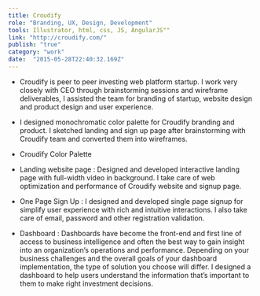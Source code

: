 ```yaml
---
title: Croudify
role: "Branding, UX, Design, Development" 
tools: Illustrator, html, css, JS, AngularJS"" 
link: "http://croudify.com/" 
publish: "true" 
category: "work"
date:  "2015-05-28T22:40:32.169Z"
---
```


- Croudify is peer to peer investing web platform startup. I work very closely with CEO through brainstorming sessions and wireframe deliverables, I assisted the team for branding of startup, website design and product design and user experience.

- I designed monochromatic color palette for Croudify branding and product. I sketched landing and sign up page after brainstorming with Croudify team and converted them into wireframes.

- Croudify Color Palette

- Landing website page : Designed and developed interactive landing page with full-width video in background. I take care of web optimization and performance of Croudify website and signup page.

- One Page Sign Up : I designed and developed single page signup for simplify user experience with rich and intuitive interactions. I also take care of email, password and other registration validation.

- Dashboard : Dashboards have become the front-end and first line of access to business intelligence and often the best way to gain insight into an organization’s operations and performance. Depending on your business challenges and the overall goals of your dashboard implementation, the type of solution you choose will differ. I designed a dashboard to help users understand the information that’s important to them to make right investment decisions. 